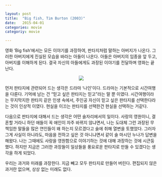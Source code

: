 ```yaml
---

layout: post
title:  "Big fish, Tim Burton (2003)"
date:   2015-04-01
categories: movie
categoriy: movie

---
```


영화 ‘Big fish’에서는  모든 이야기를 과장하여, 판타지처럼 말하는 아버지가 나온다. 그러한 아버지에게 진실된 모습을 바라는 아들이 나온다. 아들은 아버지의 임종을 앞 두고, 아버지를 이해하게 된다. 결국 자신의 아들에게도 과장된 이야기를 전달하며 영화는 끝난다.

<p align="center">
<img src="https://holdonnn.github.io/assets/img/movie/big-fish/0.jpg"></p>


 먼저 판타지에 관련되어 드는 생각은 드라마 ‘나인'이다.  드라마는 기본적으로 시간여행을 다룬다. 기억에 남는 건 “믿고 싶은 판타지는 믿고”라는 말 뿐 이였다. 시간여행이라는 무지막지한 판타지 같은 인생 속에서, 주인공 자신이 믿고 싶은 판타지를 선택한다라는 것이 인상적 이였다. 현실을 이끄는 판타지를 선택한건 현실을 선택하는 거같다.

 다음으로 판타지에 대해서 드는 생각은 어떤 술자리에서의 일이다. 사랑의 영원이니, 결혼할 거라니 하던 애들이 꼭 애인이 자주 바뀌지 않냐면서, 나는 도대체 그런 과장된 무책임한 말들을 많은 연인들이 왜 하는지 모르겠다고 술에 취해 열변을 토했었다. 그러자 그게 사실이 아니라도, 마음을 전하고 싶은 것 아니냐면서 같이 술 마시던 누나가 답변을 해왔다. 나는 그때에도 사랑을 영원함으로 이야기하는 것에 대해 과장하는 것에 시큰둥했다. 하지만 지금은 그러한 과장들이 일상들을 풍요로운 판타지로 만들 수 있겠다는 생각을 하게 되었다.

 우리는 과거와 미래를 과장한다. 지금 빼고 모두 판타지로 만들어 버린다. 편집되지 않은 과거란 없으며, 상상 없는 미래도 없다.
